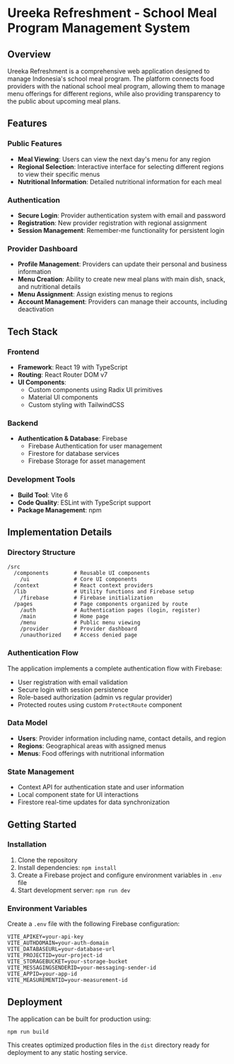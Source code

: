 # Ureeka Refreshment - School Meal Program Management System

## Overview
Ureeka Refreshment is a comprehensive web application designed to manage Indonesia's school meal program. The platform connects food providers with the national school meal program, allowing them to manage menu offerings for different regions, while also providing transparency to the public about upcoming meal plans.

## Features

### Public Features
- **Meal Viewing**: Users can view the next day's menu for any region
- **Regional Selection**: Interactive interface for selecting different regions to view their specific menus
- **Nutritional Information**: Detailed nutritional information for each meal

### Authentication
- **Secure Login**: Provider authentication system with email and password
- **Registration**: New provider registration with regional assignment
- **Session Management**: Remember-me functionality for persistent login

### Provider Dashboard
- **Profile Management**: Providers can update their personal and business information
- **Menu Creation**: Ability to create new meal plans with main dish, snack, and nutritional details
- **Menu Assignment**: Assign existing menus to regions
- **Account Management**: Providers can manage their accounts, including deactivation

## Tech Stack

### Frontend
- **Framework**: React 19 with TypeScript
- **Routing**: React Router DOM v7
- **UI Components**: 
  - Custom components using Radix UI primitives
  - Material UI components
  - Custom styling with TailwindCSS

### Backend
- **Authentication & Database**: Firebase
  - Firebase Authentication for user management
  - Firestore for database services
  - Firebase Storage for asset management

### Development Tools
- **Build Tool**: Vite 6
- **Code Quality**: ESLint with TypeScript support
- **Package Management**: npm

## Implementation Details

### Directory Structure
```
/src
  /components        # Reusable UI components
    /ui              # Core UI components
  /context           # React context providers
  /lib               # Utility functions and Firebase setup
    /firebase        # Firebase initialization
  /pages             # Page components organized by route
    /auth            # Authentication pages (login, register)
    /main            # Home page
    /menu            # Public menu viewing
    /provider        # Provider dashboard
    /unauthorized    # Access denied page
```

### Authentication Flow
The application implements a complete authentication flow with Firebase:
- User registration with email validation
- Secure login with session persistence
- Role-based authorization (admin vs regular provider)
- Protected routes using custom `ProtectRoute` component

### Data Model
- **Users**: Provider information including name, contact details, and region
- **Regions**: Geographical areas with assigned menus
- **Menus**: Food offerings with nutritional information

### State Management
- Context API for authentication state and user information
- Local component state for UI interactions
- Firestore real-time updates for data synchronization

## Getting Started

### Installation
1. Clone the repository
2. Install dependencies: `npm install`
3. Create a Firebase project and configure environment variables in `.env` file
4. Start development server: `npm run dev`

### Environment Variables
Create a `.env` file with the following Firebase configuration:
```
VITE_APIKEY=your-api-key
VITE_AUTHDOMAIN=your-auth-domain
VITE_DATABASEURL=your-database-url
VITE_PROJECTID=your-project-id
VITE_STORAGEBUCKET=your-storage-bucket
VITE_MESSAGINGSENDERID=your-messaging-sender-id
VITE_APPID=your-app-id
VITE_MEASUREMENTID=your-measurement-id
```

## Deployment
The application can be built for production using:
```
npm run build
```

This creates optimized production files in the `dist` directory ready for deployment to any static hosting service.